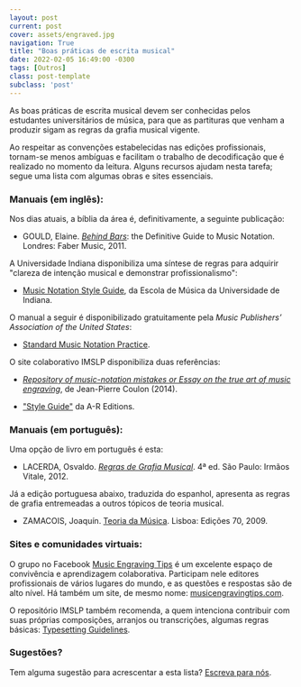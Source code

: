 ```yaml
---
layout: post
current: post
cover: assets/engraved.jpg
navigation: True
title: "Boas práticas de escrita musical"
date: 2022-02-05 16:49:00 -0300
tags: [Outros]
class: post-template
subclass: 'post'
---
```


As boas práticas de escrita musical devem ser conhecidas pelos estudantes universitários de música, para que as partituras que venham a produzir sigam as regras da grafia musical vigente.

Ao respeitar as convenções estabelecidas nas edições profissionais, tornam-se menos ambíguas e facilitam o trabalho de decodificação que é realizado no momento da leitura. Alguns recursos ajudam nesta tarefa; segue uma lista com algumas obras e sites essenciais.

### Manuais (em inglês):
<p></p>

Nos dias atuais, a bíblia da área é, definitivamente, a seguinte publicação:

- GOULD, Elaine. [*Behind Bars*](https://www.fabermusic.com/news/elaine-goulds-behind-bars-is-a-worldwide-hit-567): the Definitive Guide to Music Notation. Londres: Faber Music, 2011.

A Universidade Indiana disponibiliza uma síntese de regras para adquirir "clareza de intenção musical e demonstrar profissionalismo":

- [Music Notation Style Guide](https://blogs.iu.edu/jsomcomposition/music-notation-style-guide), da Escola de Música da Universidade de Indiana.

O manual a seguir é disponibilizado gratuitamente pela *Music Publishers’ Association of the United States*:

- [Standard Music Notation Practice](https://www.mpa.org/wp-content/uploads/2018/06/standard-practice-engraving.pdf).

O site colaborativo IMSLP disponibiliza duas referências:

- [*Repository of music-notation mistakes or Essay on the true art of music engraving*](https://imslp.org/wiki/Repository_of_music-notation_mistakes_%28Coulon,_Jean-Pierre%29), de Jean-Pierre Coulon (2014).

- ["Style Guide"](https://www.areditions.com/media/wysiwyg/pdfs/StyleGuide.pdf) da A-R Editions.

### Manuais (em português):
<p></p>

Uma opção de livro em português é esta:

- LACERDA, Osvaldo. [*Regras de Grafia Musical*](https://www.vitale.com.br/sistema/produtos/produto.asp?codigo=10126#GooglePreview). 4ª ed. São Paulo: Irmãos Vitale, 2012.

Já a edição portuguesa abaixo, traduzida do espanhol, apresenta as regras de grafia entremeadas a outros tópicos de teoria musical.

- ZAMACOIS, Joaquín. [Teoria da Música](https://www.amazon.com.br/Teoria-M%C3%BAsica-Joaqu%C3%ADn-Zamacois/dp/9724413624). Lisboa: Edições 70, 2009.

### Sites e comunidades virtuais:
<p></p>

O grupo no Facebook [Music Engraving Tips](https://www.facebook.com/groups/musicengravingtips) é um excelente espaço de convivência e aprendizagem colaborativa. Participam nele editores profissionais de vários lugares do mundo, e as questões e respostas são de alto nível. Há também um site, de mesmo nome: [musicengravingtips.com](http://musicengravingtips.com).

O repositório IMSLP também recomenda, a quem intenciona contribuir com suas próprias composições, arranjos ou transcrições, algumas regras básicas: [Typesetting Guidelines](https://imslp.org/wiki/IMSLP:Typesetting_Guidelines).

### Sugestões?
<p></p>

Tem alguma sugestão para acrescentar a esta lista? [Escreva para nós](mailto:darcy.alcantara@ufes.br).